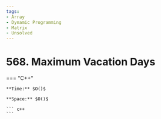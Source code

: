 ```yaml
---
tags:
- Array
- Dynamic Programming
- Matrix
- Unsolved
---
```



# 568. Maximum Vacation Days

=== "C++"

    **Time:** $O()$

    **Space:** $O()$

    ``` c++
    ```
